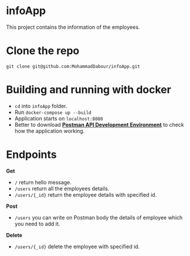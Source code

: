 # infoApp
This project contains the information of the employees.

# Clone the repo
```
git clone git@github.com:MohammadDabour/infoApp.git
```
# Building and running with docker
- ```cd``` into ```infoApp``` folder.
- Run ```docker-compose up --build```
- Application starts on ```localhost:8080```
- Better to download **[Postman API Development Environment](https://www.getpostman.com/downloads/)** to check how the application working.
# Endpoints
**Get**
- ```/``` return hello message.
- ```/users``` return all the employees details.
- ```/users/{_id}``` return the employee details with specified id.

**Post**
- ```/users``` you can write on Postman body the details of employee which you need to add it.

**Delete**
- ```/users/{_id}``` delete the employee with specified id.
